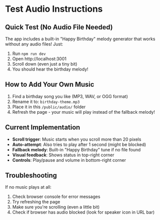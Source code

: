 # Test Audio Instructions

## Quick Test (No Audio File Needed)

The app includes a built-in "Happy Birthday" melody generator that works without any audio files! Just:

1. Run `npm run dev`
2. Open http://localhost:3001
3. Scroll down (even just a tiny bit)
4. You should hear the birthday melody!

## How to Add Your Own Music

1. Find a birthday song you like (MP3, WAV, or OGG format)
2. Rename it to: `birthday-theme.mp3` 
3. Place it in this `/public/audio/` folder
4. Refresh the page - your music will play instead of the fallback melody!

## Current Implementation

- **Scroll trigger**: Music starts when you scroll more than 20 pixels
- **Auto-attempt**: Also tries to play after 1 second (might be blocked)
- **Fallback melody**: Built-in "Happy Birthday" tune if no file found
- **Visual feedback**: Shows status in top-right corner
- **Controls**: Play/pause and volume in bottom-right corner

## Troubleshooting

If no music plays at all:
1. Check browser console for error messages
2. Try refreshing the page
3. Make sure you're scrolling (even a little bit)
4. Check if browser has audio blocked (look for speaker icon in URL bar)
